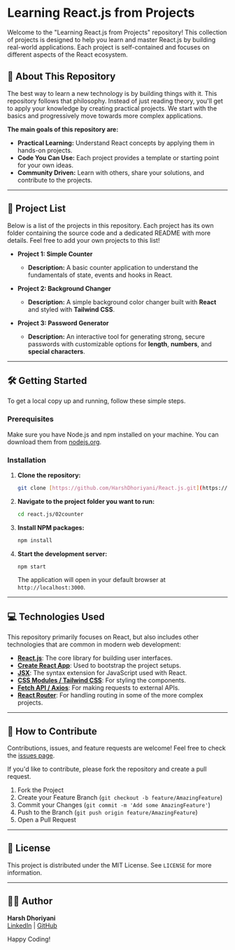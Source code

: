 # Learning React.js from Projects

Welcome to the "Learning React.js from Projects" repository! This collection of projects is designed to help you learn and master React.js by building real-world applications. Each project is self-contained and focuses on different aspects of the React ecosystem.

## 🚀 About This Repository

The best way to learn a new technology is by building things with it. This repository follows that philosophy. Instead of just reading theory, you'll get to apply your knowledge by creating practical projects. We start with the basics and progressively move towards more complex applications.

**The main goals of this repository are:**

* **Practical Learning:** Understand React concepts by applying them in hands-on projects.
* **Code You Can Use:** Each project provides a template or starting point for your own ideas.
* **Community Driven:** Learn with others, share your solutions, and contribute to the projects.

---

## 📂 Project List

Below is a list of the projects in this repository. Each project has its own folder containing the source code and a dedicated README with more details. Feel free to add your own projects to this list!

* **Project 1: Simple Counter**
    * **Description:** A basic counter application to understand the fundamentals of state, events and hooks in React.

* **Project 2: Background Changer**
    * **Description:** A simple background color changer built with **React** and styled with **Tailwind CSS**.

* **Project 3: Password Generator**
    * **Description:** An interactive tool for generating strong, secure passwords with customizable options for **length**, **numbers**, and **special characters**.



---

## 🛠️ Getting Started

To get a local copy up and running, follow these simple steps.

### Prerequisites

Make sure you have Node.js and npm installed on your machine. You can download them from [nodejs.org](https://nodejs.org/).

### Installation

1.  **Clone the repository:**
    ```sh
    git clone [https://github.com/HarshDhoriyani/React.js.git](https://github.com/HarshDhoriyani/React.js.git)
    ```
2.  **Navigate to the project folder you want to run:**
    ```sh
    cd react.js/02counter
    ```
3.  **Install NPM packages:**
    ```sh
    npm install
    ```
4.  **Start the development server:**
    ```sh
    npm start
    ```
    The application will open in your default browser at `http://localhost:3000`.

---

## 💻 Technologies Used

This repository primarily focuses on React, but also includes other technologies that are common in modern web development:

* [**React.js**](https://reactjs.org/): The core library for building user interfaces.
* [**Create React App**](https://create-react-app.dev/): Used to bootstrap the project setups.
* [**JSX**](https://reactjs.org/docs/introducing-jsx.html): The syntax extension for JavaScript used with React.
* [**CSS Modules / Tailwind CSS**](https://tailwindcss.com/): For styling the components.
* [**Fetch API / Axios**](https://axios-http.com/): For making requests to external APIs.
* [**React Router**](https://reactrouter.com/): For handling routing in some of the more complex projects.

---

## 🤝 How to Contribute

Contributions, issues, and feature requests are welcome! Feel free to check the [issues page](https://github.com/HarshDhoriyani/React.js/issues).

If you'd like to contribute, please fork the repository and create a pull request.

1.  Fork the Project
2.  Create your Feature Branch (`git checkout -b feature/AmazingFeature`)
3.  Commit your Changes (`git commit -m 'Add some AmazingFeature'`)
4.  Push to the Branch (`git push origin feature/AmazingFeature`)
5.  Open a Pull Request

---

## 📄 License

This project is distributed under the MIT License. See `LICENSE` for more information.

---

## 👨‍💻 Author

**Harsh Dhoriyani**  
[LinkedIn](https://www.linkedin.com/in/harsh-dhoriyani-82766b295/) | [GitHub](https://github.com/HarshDhoriyani)

Happy Coding!
